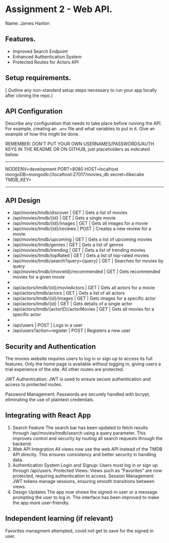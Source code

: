 # Assignment 2 - Web API.

Name: James Hanlon

## Features. 

+ Improved Search Endpoint
+ Enhanced Authentication System
+ Protected Routes for Actors API

## Setup requirements.

[ Outline any non-standard setup steps necessary to run your app locally after cloning the repo.]

## API Configuration

Describe any configuration that needs to take place before running the API. For example, creating an `.env` file and what variables to put in it. Give an example of how this might be done.

REMEMBER: DON'T PUT YOUR OWN USERNAMES/PASSWORDS/AUTH KEYS IN THE README OR ON GITHUB, just placeholders as indicated below:

______________________
NODEENV=development
PORT=8080
HOST=localhost
mongoDB=mongodb://localhost:27017/movies_db
secret=ilikecake
TMDB_KEY=
______________________

## API Design

- /api/movies/tmdb/discover | GET | Gets a list of movies
- /api/movies/tmdb/{id} | GET | Gets a single movie
- /api/movies/tmdb/{id}/images | GET | Gets all images for a movie
- /api/movies/tmdb/{id}/reviews | POST | Creates a new review for a movie
- /api/movies/tmdb/upcoming | GET | Gets a list of upcoming movies
- /api/movies/tmdb/genres | GET | Gets a list of genres
- /api/movies/tmdb/trending | GET | Gets a list of trending movies
- /api/movies/tmdb/topRated | GET | Gets a list of top-rated movies
- /api/movies/tmdb/search?query={query} | GET | Searches for movies by query
- /api/movies/tmdb/{movieId}/recommended | GET | Gets recommended movies for a given movie
- 
- /api/actors/tmdb/{id}/movieActors | GET | Gets all actors for a movie
- /api/actors/tmdb/actors | GET | Gets a list of all actors
- /api/actors/tmdb/{id}/images | GET | Gets images for a specific actor
- /api/actors/tmdb/{id} | GET | Gets details of a single actor
- /api/actors/tmdb/{actorID}/actorMovies | GET | Gets all movies for a specific actor
- 
- /api/users | POST | Logs in a user
- /api/users?action=register | POST | Registers a new user

## Security and Authentication

The movies website requires users to log in or sign up to access its full features. Only the home page is available without logging in, giving users a trial experience of the site. All other routes are protected.

JWT Authentication:
JWT is used to ensure secure authentication and access to protected routes.

Password Management:
Passwords are securely handled with bcrypt, eliminating the use of plaintext credentials.

## Integrating with React App

1. Search Feature
The search bar has been updated to fetch results through /api/movies/tmdb/search using a query parameter.
This improves control and security by routing all search requests through the backend.
2. Web API Integration
All views now use the web API instead of the TMDB API directly.
This ensures consistency and better security in handling data.
3. Authentication System
Login and Signup:
Users must log in or sign up through /api/users.
Protected Views:
Views such as "Favorites" are now protected, requiring authentication to access.
Session Management:
JWT tokens manage sessions, ensuring smooth transitions between views.
4. Design Updates
The app now shows the signed-in user or a message prompting the user to log in.
The interface has been improved to make the app more user-friendly.
 
## Independent learning (if relevant)

Favorites managment attempted, could not get to save for the signed in user.
